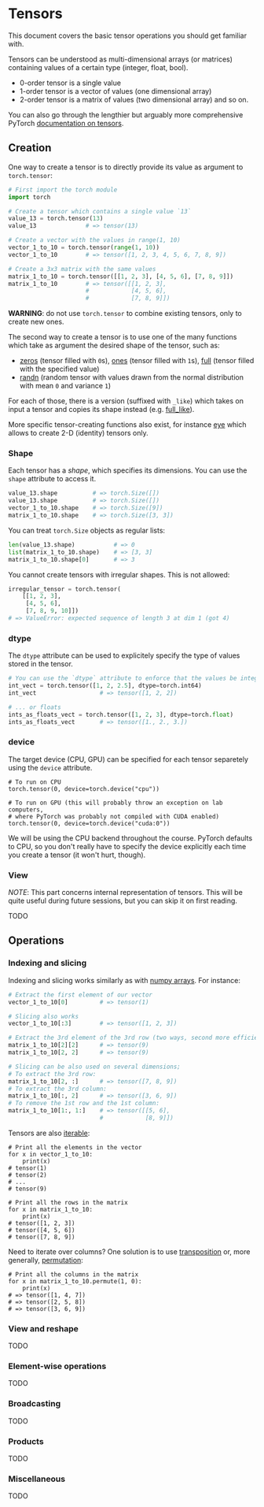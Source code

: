 # Tensors

This document covers the basic tensor operations you should get familiar with.

Tensors can be understood as multi-dimensional arrays (or matrices) containing
values of a certain type (integer, float, bool).
* 0-order tensor is a single value 
* 1-order tensor is a vector of values (one dimensional array)
* 2-order tensor is a matrix of values (two dimensional array)
and so on.

You can also go through the lengthier but arguably more comprehensive PyTorch
[documentation on tensors](https://pytorch.org/docs/stable/tensors.html).

## Creation

One way to create a tensor is to directly provide its value as argument to
`torch.tensor`:
```python
# First import the torch module
import torch

# Create a tensor which contains a single value `13`
value_13 = torch.tensor(13)
value_13              # => tensor(13)

# Create a vector with the values in range(1, 10)
vector_1_to_10 = torch.tensor(range(1, 10))
vector_1_to_10        # => tensor([1, 2, 3, 4, 5, 6, 7, 8, 9])

# Create a 3x3 matrix with the same values
matrix_1_to_10 = torch.tensor([[1, 2, 3], [4, 5, 6], [7, 8, 9]])
matrix_1_to_10        # => tensor([[1, 2, 3],
                      #            [4, 5, 6],
                      #            [7, 8, 9]])
```

<!--
You can also create tensors of higher dimensions (e.g. ,,cubes'' of values),
but we will not need this functionality today.
-->

**WARNING**: do not use `torch.tensor` to combine existing tensors, only to
create new ones.
<!---
Otherwise, [backpropagation](#backpropagation) may not work.
-->

The second way to create a tensor is to use one of the many functions which
take as argument the desired shape of the tensor, such as:
* [zeros](https://pytorch.org/docs/1.6.0/generated/torch.zeros.html?highlight=zeros#torch.zeros) (tensor filled with `0`s), [ones](https://pytorch.org/docs/1.6.0/generated/torch.ones.html?highlight=ones#torch.ones) (tensor filled with `1`s), [full](https://pytorch.org/docs/1.6.0/generated/torch.full.html?highlight=full#torch.full) (tensor filled with the specified value)
* [randn](https://pytorch.org/docs/1.6.0/generated/torch.randn.html?highlight=randn#torch.randn)
  (random tensor with values drawn from the normal distribution with mean `0` and variance `1`)

For each of those, there is a version (suffixed with `_like`) which takes on input a tensor and copies its shape instead (e.g. [full_like](https://pytorch.org/docs/1.6.0/generated/torch.full_like.html?highlight=full#torch.full_like)).

More specific tensor-creating functions also exist, for instance [eye](https://pytorch.org/docs/1.6.0/generated/torch.eye.html?highlight=eye#torch.eye) which allows to create 2-D (identity) tensors only. 


### Shape

Each tensor has a *shape*, which specifies its dimensions.  You can use the
`shape` attribute to access it.
```python
value_13.shape          # => torch.Size([])
value_13.shape          # => torch.Size([])
vector_1_to_10.shape    # => torch.Size([9])
matrix_1_to_10.shape    # => torch.Size([3, 3])
```

You can treat `torch.Size` objects as regular lists:
```python
len(value_13.shape)           # => 0
list(matrix_1_to_10.shape)    # => [3, 3]
matrix_1_to_10.shape[0]       # => 3
```

You cannot create tensors with irregular shapes.  This is not allowed:
```python
irregular_tensor = torch.tensor(
    [[1, 2, 3], 
     [4, 5, 6],
     [7, 8, 9, 10]])
# => ValueError: expected sequence of length 3 at dim 1 (got 4)
```

### dtype

The `dtype` attribute can be used to explicitely specify the type of values
stored in the tensor.
```python
# You can use the `dtype` attribute to enforce that the values be integers
int_vect = torch.tensor([1, 2, 2.5], dtype=torch.int64)
int_vect                  # => tensor([1, 2, 2])

# ... or floats
ints_as_floats_vect = torch.tensor([1, 2, 3], dtype=torch.float)
ints_as_floats_vect       # => tensor([1., 2., 3.])
```

<!---
TODO: bools, the `a = torch.randn(4, 2) < 0` syntax.
-->

### device

The target device (CPU, GPU) can be specified for each tensor separetely using
the `device` attribute.
```pyhon
# To run on CPU 
torch.tensor(0, device=torch.device("cpu"))

# To run on GPU (this will probably throw an exception on lab computers,
# where PyTorch was probably not compiled with CUDA enabled)
torch.tensor(0, device=torch.device("cuda:0"))
```
We will be using the CPU backend throughout the course.  PyTorch defaults to
CPU, so you don't really have to specify the device explicitly each time you
create a tensor (it won't hurt, though).

<!--
### Randomness

The `torch` module provides its own set of functions which allow to create
random tensors.  The main one is
[randn](https://pytorch.org/docs/stable/torch.html?highlight=randn#torch.randn),
which creates a tensor of the given shape with values drawn from the normal
distirubion (with mean `0` and variance `1`).
```python
# To get reproducible runs, set the randomness seed manually
torch.manual_seed(0)

# To create a 3x3 matrix, provide the shape as subsequent positional arguments
torch.randn(3, 3)
# tensor([[ 1.5410, -0.2934, -2.1788],
#         [ 0.5684, -1.0845, -1.3986],
#         [ 0.4033,  0.8380, -0.7193]])

# You can also provide a list
torch.manual_seed(0)
torch.randn([3, 3])
# tensor([[ 1.5410, -0.2934, -2.1788],
#         [ 0.5684, -1.0845, -1.3986],
#         [ 0.4033,  0.8380, -0.7193]])
```

*Note*: The way you initialize the parameters is actually pretty important.
Different initialization strategies work best for different architectures, and
the best strategies have been often determined empirically (based on trial and
error).  This is not particularly elegant, but deep learning is a lot about
finding the right balance between accuracy and speed, not necessarily elegance.
-->


<!--
### requires\_grad

In your typical PyTorch model, some of the tensors represent the parameters of
the model, others are the result of intermediate calculations.  For those that
represent parameters, use `requires_grad=True` when you create them.
```python
# A tensor parameter vector with five 0 floats
param_vect = torch.tensor([0.0 for _ in range(5)], requires_grad=True)
param_vect                # => tensor([0., 0., 0., 0., 0.], requires_grad=True)

# But typically you will want to randomly initialize your parameter tensor
param_vect = torch.randn([5], requires_grad=True)
param_vect		  # => tensor([-0.4062, -0.0975,  1.2838, -1.4413,  0.5867], requires_grad=True)
```

The reasons for using `requires_grad=True` are shortly explained below, in the
[Backpropagation](#backpropagation) section.
-->


### View

*NOTE*: This part concerns internal representation of tensors.  This will be
quite useful during future sessions, but you can skip it on first reading.

TODO


## Operations

<!--
Below you can find a list of basic tensor operations should be sufficient to
build a large variety of different architectures (for example, a feed-forward
network).
-->

### Indexing and slicing

Indexing and slicing works similarly as with [numpy
arrays](https://www.pythoninformer.com/python-libraries/numpy/index-and-slice).
For instance:
```python
# Extract the first element of our vector
vector_1_to_10[0]         # => tensor(1)

# Slicing also works
vector_1_to_10[:3]        # => tensor([1, 2, 3])

# Extract the 3rd element of the 3rd row (two ways, second more efficient)
matrix_1_to_10[2][2]      # => tensor(9)
matrix_1_to_10[2, 2]      # => tensor(9)

# Slicing can be also used on several dimensions;
# To extract the 3rd row:
matrix_1_to_10[2, :]      # => tensor([7, 8, 9])
# To extract the 3rd column:
matrix_1_to_10[:, 2]      # => tensor([3, 6, 9])
# To remove the 1st row and the 1st column:
matrix_1_to_10[1:, 1:]    # => tensor([[5, 6],
                          #            [8, 9]])
```

Tensors are also
[iterable](https://docs.python.org/3.8/glossary.html#term-iterable):
```
# Print all the elements in the vector
for x in vector_1_to_10:
    print(x)
# tensor(1)
# tensor(2)
# ...
# tensor(9)

# Print all the rows in the matrix
for x in matrix_1_to_10:
    print(x)
# tensor([1, 2, 3])
# tensor([4, 5, 6])
# tensor([7, 8, 9])
```
Need to iterate over columns?  One solution is to use
[transposition](https://pytorch.org/docs/1.6.0/generated/torch.t.html?highlight=t#torch.t)
or, more generally,
[permutation](https://pytorch.org/docs/1.6.0/tensors.html?highlight=permute#torch.Tensor.permute):
```
# Print all the columns in the matrix
for x in matrix_1_to_10.permute(1, 0):
    print(x)
# => tensor([1, 4, 7])
# => tensor([2, 5, 8])
# => tensor([3, 6, 9])
```

### View and reshape

TODO

### Element-wise operations

TODO

### Broadcasting

TODO

### Products

TODO

### Miscellaneous

TODO
